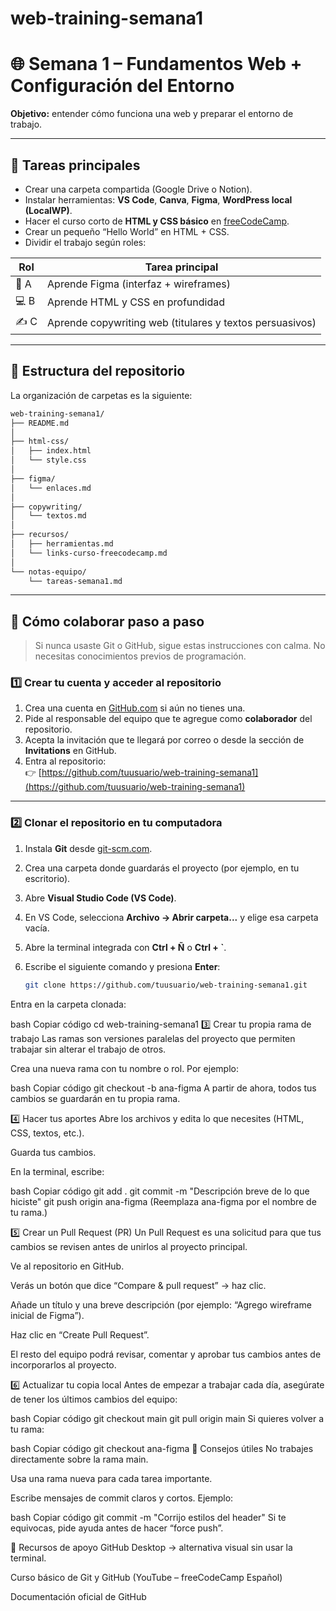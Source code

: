 # web-training-semana1

# 🌐 Semana 1 – Fundamentos Web + Configuración del Entorno

**Objetivo:** entender cómo funciona una web y preparar el entorno de trabajo.

---

## 🧭 Tareas principales
- Crear una carpeta compartida (Google Drive o Notion).
- Instalar herramientas: **VS Code**, **Canva**, **Figma**, **WordPress local (LocalWP)**.
- Hacer el curso corto de **HTML y CSS básico** en [freeCodeCamp](https://www.freecodecamp.org/learn/).
- Crear un pequeño “Hello World” en HTML + CSS.
- Dividir el trabajo según roles:

| Rol | Tarea principal |
|-----|------------------|
| 🧩 A | Aprende Figma (interfaz + wireframes) |
| 💻 B | Aprende HTML y CSS en profundidad |
| ✍️ C | Aprende copywriting web (titulares y textos persuasivos) |

---

## 📁 Estructura del repositorio

La organización de carpetas es la siguiente:

```bash
web-training-semana1/
├── README.md
│
├── html-css/
│   ├── index.html
│   └── style.css
│
├── figma/
│   └── enlaces.md
│
├── copywriting/
│   └── textos.md
│
├── recursos/
│   ├── herramientas.md
│   └── links-curso-freecodecamp.md
│
└── notas-equipo/
    └── tareas-semana1.md

```
---

## 🤝 Cómo colaborar paso a paso

> Si nunca usaste Git o GitHub, sigue estas instrucciones con calma. No necesitas conocimientos previos de programación.

### 1️⃣ Crear tu cuenta y acceder al repositorio
1. Crea una cuenta en [GitHub.com](https://github.com) si aún no tienes una.
2. Pide al responsable del equipo que te agregue como **colaborador** del repositorio.
3. Acepta la invitación que te llegará por correo o desde la sección de **Invitations** en GitHub.
4. Entra al repositorio:  
   👉 [https://github.com/tuusuario/web-training-semana1](https://github.com/tuusuario/web-training-semana1)

---

### 2️⃣ Clonar el repositorio en tu computadora
1. Instala **Git** desde [git-scm.com](https://git-scm.com/downloads).
2. Crea una carpeta donde guardarás el proyecto (por ejemplo, en tu escritorio).
3. Abre **Visual Studio Code (VS Code)**.
4. En VS Code, selecciona **Archivo → Abrir carpeta...** y elige esa carpeta vacía.
5. Abre la terminal integrada con **Ctrl + Ñ** o **Ctrl + `**.
6. Escribe el siguiente comando y presiona **Enter**:

   ```bash
   git clone https://github.com/tuusuario/web-training-semana1.git
Entra en la carpeta clonada:

bash
Copiar código
cd web-training-semana1
3️⃣ Crear tu propia rama de trabajo
Las ramas son versiones paralelas del proyecto que permiten trabajar sin alterar el trabajo de otros.

Crea una nueva rama con tu nombre o rol. Por ejemplo:

bash
Copiar código
git checkout -b ana-figma
A partir de ahora, todos tus cambios se guardarán en tu propia rama.

4️⃣ Hacer tus aportes
Abre los archivos y edita lo que necesites (HTML, CSS, textos, etc.).

Guarda tus cambios.

En la terminal, escribe:

bash
Copiar código
git add .
git commit -m "Descripción breve de lo que hiciste"
git push origin ana-figma
(Reemplaza ana-figma por el nombre de tu rama.)

5️⃣ Crear un Pull Request (PR)
Un Pull Request es una solicitud para que tus cambios se revisen antes de unirlos al proyecto principal.

Ve al repositorio en GitHub.

Verás un botón que dice “Compare & pull request” → haz clic.

Añade un título y una breve descripción (por ejemplo: “Agrego wireframe inicial de Figma”).

Haz clic en “Create Pull Request”.

El resto del equipo podrá revisar, comentar y aprobar tus cambios antes de incorporarlos al proyecto.

6️⃣ Actualizar tu copia local
Antes de empezar a trabajar cada día, asegúrate de tener los últimos cambios del equipo:

bash
Copiar código
git checkout main
git pull origin main
Si quieres volver a tu rama:

bash
Copiar código
git checkout ana-figma
💬 Consejos útiles
No trabajes directamente sobre la rama main.

Usa una rama nueva para cada tarea importante.

Escribe mensajes de commit claros y cortos.
Ejemplo:

bash
Copiar código
git commit -m "Corrijo estilos del header"
Si te equivocas, pide ayuda antes de hacer “force push”.

🧠 Recursos de apoyo
GitHub Desktop → alternativa visual sin usar la terminal.

Curso básico de Git y GitHub (YouTube – freeCodeCamp Español)

Documentación oficial de GitHub

